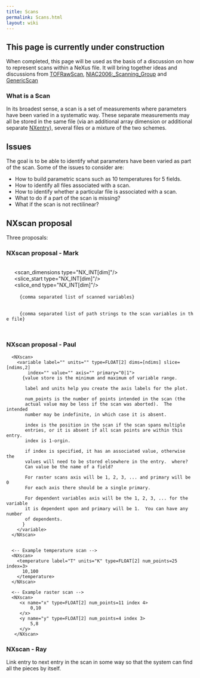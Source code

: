 ```yaml
---
title: Scans
permalink: Scans.html
layout: wiki
---
```


This page is currently under construction
-----------------------------------------

When completed, this page will be used as the basis of a discussion on
how to represent scans within a NeXus file. It will bring together ideas
and discussions from [TOFRawScan](TOFRawScan.html "wikilink"),
<NIAC2006:_Scanning_Group> and [GenericScan](GenericScan.html "wikilink")

### What is a Scan

In its broadest sense, a scan is a set of measurements where parameters
have been varied in a systematic way. These separate measurements may
all be stored in the same file (via an additional array dimension or
additional separate [NXentry](NXentry.html "wikilink")), several files or a
mixture of the two schemes.

Issues
------

The goal is to be able to identify what parameters have been varied as
part of the scan. Some of the issues to consider are:

-   How to build parametric scans such as 10 temperatures for 5 fields.
-   How to identify all files associated with a scan.
-   How to identify whether a particular file is associated with a scan.
-   What to do if a part of the scan is missing?
-   What if the scan is not rectilinear?

NXscan proposal
---------------

Three proposals:

### NXscan proposal - Mark

` `<NXscan>  
`   `<scan_dimensions type="NX_INT[dim]"/>  
`   `<slice_start type="NX_INT[dim]"/>  
`   `<slice_end   type="NX_INT[dim]"/>  
`   `<scanvars type="NX_CHAR">  
`     {comma separated list of scanned variables}`  
`   `</scanvars>` `  
`   `<scanlinks type="NX_CHAR">  
`     {comma separated list of path strings to the scan variables in the file}`  
`   `</scanlinks>  
` `</NXscan>

### NXscan proposal - Paul

      <NXscan>
        <variable label="" units="" type=FLOAT[2] dims=[ndims] slice=[ndims,2] 
            index="" value="" axis="" primary="0|1">
          {value store is the minimum and maximum of variable range.  
     
           label and units help you create the axis labels for the plot.
     
           num_points is the number of points intended in the scan (the 
           actual value may be less if the scan was aborted).  The intended 
           number may be indefinite, in which case it is absent.
     
           index is the position in the scan if the scan spans multiple 
           entries, or it is absent if all scan points are within this entry.  
           index is 1-orgin.
     
           if index is specified, it has an associated value, otherwise the
           values will need to be stored elsewhere in the entry.  where?
           Can value be the name of a field?
     
           For raster scans axis will be 1, 2, 3, ... and primary will be 0
           For each axis there should be a single primary.
     
           For dependent variables axis will be the 1, 2, 3, ... for the variable
           it is dependent upon and primary will be 1.  You can have any number
           of dependents.
          }
        </variable>
      </NXscan>


      <-- Example temperature scan -->
      <NXscan>
        <temperature label="T" units="K" type=FLOAT[2] num_points=25 index=3>
          10,100
        </temperature>
      </NXscan>

      <-- Example raster scan -->
      <NXscan>
         <x name="x" type=FLOAT[2] num_points=11 index 4>
             0,10
         </x>
         <y name="y" type=FLOAT[2] num_points=4 index 3>
             5,8
         </y>
       </NXscan>

### NXscan - Ray

Link entry to next entry in the scan in some way so that the system can
find all the pieces by itself.
